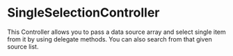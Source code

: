 # SingleSelectionController
This Controller allows you to pass a data source array and select single item from it by using delegate methods. You can also search from that given source list. 
